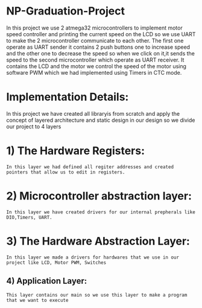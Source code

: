 # NP-Graduation-Project
In  this project we use 2 atmega32 microcontrollers to implement motor speed controller and printing the current speed on the LCD so we use UART to make the 2 microcontroller communicate to each other. The first one operate as UART sender it contains 2 push buttons one to increase speed and the other one to decrease the speed so when we click on it,it sends the speed to the second microcontroller which operate as UART receiver. It contains the LCD and the motor we control the speed of the motor using software PWM which we had implemented using Timers in CTC mode.   


#  Implementation Details:
   In this project we have created all libraryis from scratch and apply the concept of layered architecture and static design in our design so we divide our project to 4 layers
 # 1) The Hardware Registers:
    In this layer we had defined all regiter addresses and created pointers that allow us to edit in registers.
 # 2) Microcontroller abstraction layer:
    In this layer we have created drivers for our internal prepherals like DIO,Timers, UART.
 # 3) The Hardware Abstraction Layer:
    In this layer we made a drivers for hardwares that we use in our project like LCD, Motor PWM, Switches
 ## 4) Application Layer:
    This layer contains our main so we use this layer to make a program that we want to execute

